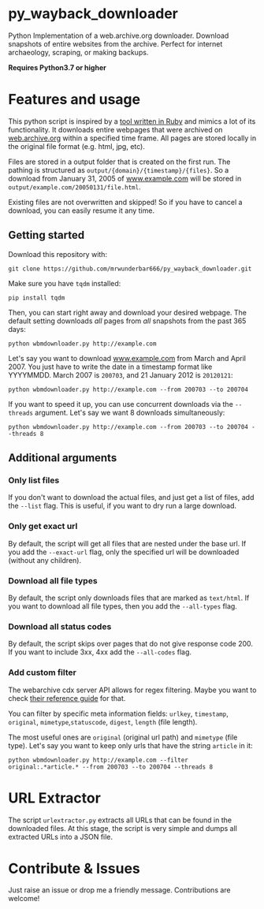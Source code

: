 # py_wayback_downloader
Python Implementation of a web.archive.org downloader. Download snapshots of entire websites from the archive. Perfect for internet archaeology, scraping, or making backups.

**Requires Python3.7 or higher**

# Features and usage

This python script is inspired by a [tool written in Ruby](https://github.com/hartator/wayback-machine-downloader) and mimics a lot of its functionality. It downloads entire webpages that were archived on [web.archive.org](http://web.archive.org/) within a specified time frame. All pages are stored locally in the original file format (e.g. html, jpg, etc).

Files are stored in a output folder that is created on the first run. The pathing is structured as `output/{domain}/{timestamp}/{files}`. So a download from January 31, 2005 of www.example.com will be stored in `output/example.com/20050131/file.html`.

Existing files are not overwritten and skipped! So if you have to cancel a download, you can easily resume it any time.

## Getting started

Download this repository with:

```
git clone https://github.com/mrwunderbar666/py_wayback_downloader.git
```

Make sure you have `tqdm` installed:

```
pip install tqdm
```

Then, you can start right away and download your desired webpage. The default setting downloads *all* pages from *all* snapshots from the past 365 days:
```
python wbmdownloader.py http://example.com
```


Let's say you want to download www.example.com from March and April 2007. You just have to write the date in a timestamp format like YYYYMMDD. March 2007 is `200703`, and 21 January 2012 is `20120121`:

```
python wbmdownloader.py http://example.com --from 200703 --to 200704
```

If you want to speed it up, you can use concurrent downloads via the `--threads` argument. Let's say we want 8 downloads simultaneously:
```
python wbmdownloader.py http://example.com --from 200703 --to 200704 --threads 8
```

## Additional arguments

### Only list files

If you don't want to download the actual files, and just get a list of files, add the `--list` flag. This is useful, if you want to dry run a large download.

### Only get exact url

By default, the script will get all files that are nested under the base url. If you add the `--exact-url` flag, only the specified url will be downloaded (without any children).

### Download all file types

By default, the script only downloads files that are marked as `text/html`. If you want to download all file types, then you add the `--all-types` flag.

### Download all status codes

By default, the script skips over pages that do not give response code 200. If you want to include 3xx, 4xx add the `--all-codes` flag.


### Add custom filter

The webarchive cdx server API allows for regex filtering. Maybe you want to check [their reference guide](https://github.com/internetarchive/wayback/tree/master/wayback-cdx-server) for that.

You can filter by specific meta information fields: `urlkey`, `timestamp`, `original`, `mimetype`,`statuscode`, `digest`, `length` (file length).

The most useful ones are `original` (original url path) and `mimetype` (file type). Let's say you want to keep only urls that have the string `article` in it:

```
python wbmdownloader.py http://example.com --filter original:.*article.* --from 200703 --to 200704 --threads 8
```

# URL Extractor

The script `urlextractor.py` extracts all URLs that can be found in the downloaded files. At this stage, the script is very simple and dumps all extracted URLs into a JSON file. 


# Contribute & Issues

Just raise an issue or drop me a friendly message. Contributions are welcome!